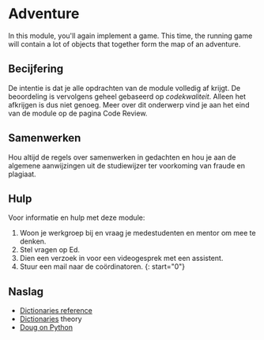 # Adventure

In this module, you'll again implement a game. This time, the running game will contain a lot of objects that together form the map of an adventure.

## Becijfering

De intentie is dat je alle opdrachten van de module volledig af krijgt. De beoordeling is vervolgens geheel gebaseerd op *codekwaliteit*. Alleen het afkrijgen is dus niet genoeg. Meer over dit onderwerp vind je aan het eind van de module op de pagina Code Review.

## Samenwerken

Hou altijd de regels over samenwerken in gedachten en hou je aan de algemene aanwijzingen uit de studiewijzer ter voorkoming van fraude en plagiaat.

## Hulp

Voor informatie en hulp met deze module:

1. Woon je werkgroep bij en vraag je medestudenten en mentor om mee te denken.
1. Stel vragen op Ed.
1. Dien een verzoek in voor een videogesprek met een assistent.
1. Stuur een mail naar de coördinatoren.
{: start="0"}

## Naslag

- [Dictionaries reference](https://docs.python.org/3/library/stdtypes.html#typesmapping)
- [Dictionaries](http://greenteapress.com/thinkpython/html/thinkpython012.html) theory
- [Doug on Python](https://www.youtube.com/watch?v=mgBpcQRDtl0)
